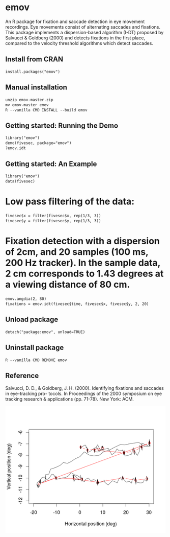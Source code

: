 # emov
An R package for fixation and saccade detection in eye movement recordings. Eye movements consist of alternating saccades and fixations. This package implements a dispersion-based algorithm (I-DT) proposed by Salvucci & Goldberg (2000) and detects fixations in the first place, compared to the velocity threshold algorithms which detect saccades.

## Install from CRAN
    install.packages("emov")

## Manual installation
    unzip emov-master.zip
    mv emov-master emov
    R --vanilla CMD INSTALL --build emov

## Getting started: Running the Demo
    library("emov")
    demo(fivesec, package="emov")
    ?emov.idt

## Getting started: An Example
    library("emov")
    data(fivesec)

# Low pass filtering of the data:
    fivesec$x = filter(fivesec$x, rep(1/3, 3))
    fivesec$y = filter(fivesec$y, rep(1/3, 3))

# Fixation detection with a dispersion of 2cm, and 20 samples (100 ms, 200 Hz tracker). In the sample data, 2 cm corresponds to 1.43 degrees at a viewing distance of 80 cm.
    emov.angdia(2, 80)
    fixations = emov.idt(fivesec$time, fivesec$x, fivesec$y, 2, 20)

## Unload package
    detach("package:emov", unload=TRUE)

## Uninstall package
    R --vanilla CMD REMOVE emov

## Reference
Salvucci, D. D., & Goldberg, J. H. (2000). Identifying fixations and saccades in eye-tracking pro-
tocols. In Proceedings of the 2000 symposium on eye tracking research & applications (pp. 71-78).
New York: ACM.

![alt tag](/inst/images/plot.png)

